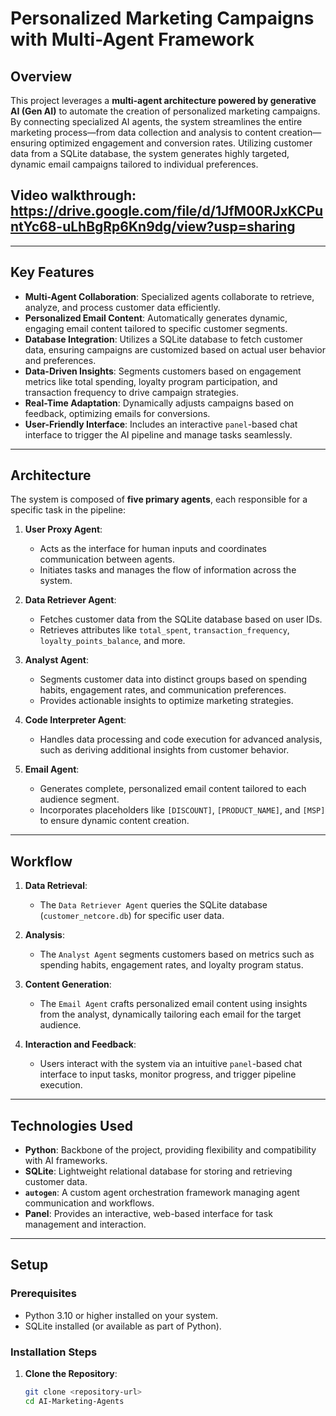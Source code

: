 # Personalized Marketing Campaigns with Multi-Agent Framework

## Overview

This project leverages a **multi-agent architecture powered by generative AI (Gen AI)** to automate the creation of personalized marketing campaigns. By connecting specialized AI agents, the system streamlines the entire marketing process—from data collection and analysis to content creation—ensuring optimized engagement and conversion rates. Utilizing customer data from a SQLite database, the system generates highly targeted, dynamic email campaigns tailored to individual preferences.

## Video walkthrough: https://drive.google.com/file/d/1JfM00RJxKCPuntYc68-uLhBgRp6Kn9dg/view?usp=sharing
---

## Key Features

- **Multi-Agent Collaboration**: Specialized agents collaborate to retrieve, analyze, and process customer data efficiently.
- **Personalized Email Content**: Automatically generates dynamic, engaging email content tailored to specific customer segments.
- **Database Integration**: Utilizes a SQLite database to fetch customer data, ensuring campaigns are customized based on actual user behavior and preferences.
- **Data-Driven Insights**: Segments customers based on engagement metrics like total spending, loyalty program participation, and transaction frequency to drive campaign strategies.
- **Real-Time Adaptation**: Dynamically adjusts campaigns based on feedback, optimizing emails for conversions.
- **User-Friendly Interface**: Includes an interactive `panel`-based chat interface to trigger the AI pipeline and manage tasks seamlessly.

---

## Architecture

The system is composed of **five primary agents**, each responsible for a specific task in the pipeline:

1. **User Proxy Agent**:
   - Acts as the interface for human inputs and coordinates communication between agents.
   - Initiates tasks and manages the flow of information across the system.

2. **Data Retriever Agent**:
   - Fetches customer data from the SQLite database based on user IDs.
   - Retrieves attributes like `total_spent`, `transaction_frequency`, `loyalty_points_balance`, and more.

3. **Analyst Agent**:
   - Segments customer data into distinct groups based on spending habits, engagement rates, and communication preferences.
   - Provides actionable insights to optimize marketing strategies.

4. **Code Interpreter Agent**:
   - Handles data processing and code execution for advanced analysis, such as deriving additional insights from customer behavior.

5. **Email Agent**:
   - Generates complete, personalized email content tailored to each audience segment.
   - Incorporates placeholders like `[DISCOUNT]`, `[PRODUCT_NAME]`, and `[MSP]` to ensure dynamic content creation.

---

## Workflow

1. **Data Retrieval**:
   - The `Data Retriever Agent` queries the SQLite database (`customer_netcore.db`) for specific user data.

2. **Analysis**:
   - The `Analyst Agent` segments customers based on metrics such as spending habits, engagement rates, and loyalty program status.

3. **Content Generation**:
   - The `Email Agent` crafts personalized email content using insights from the analyst, dynamically tailoring each email for the target audience.

4. **Interaction and Feedback**:
   - Users interact with the system via an intuitive `panel`-based chat interface to input tasks, monitor progress, and trigger pipeline execution.

---

## Technologies Used

- **Python**: Backbone of the project, providing flexibility and compatibility with AI frameworks.
- **SQLite**: Lightweight relational database for storing and retrieving customer data.
- **`autogen`**: A custom agent orchestration framework managing agent communication and workflows.
- **Panel**: Provides an interactive, web-based interface for task management and interaction.

---

## Setup

### Prerequisites
- Python 3.10 or higher installed on your system.
- SQLite installed (or available as part of Python).

### Installation Steps

1. **Clone the Repository**:
   ```bash
   git clone <repository-url>
   cd AI-Marketing-Agents
